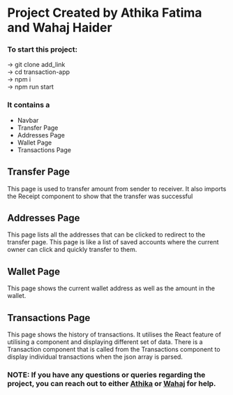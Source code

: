 # Project Created by Athika Fatima and Wahaj Haider

### To start this project: <br />
-> git clone add_link<br />
-> cd transaction-app<br />
-> npm i<br />
-> npm run start<br />

### It contains a

<ul>
<li>Navbar</li>
<li>Transfer Page</li>
<li>Addresses Page</li>
<li>Wallet Page</li>
<li>Transactions Page</li>
</ul>

<h2>Transfer Page</h2>
<p>This page is used to transfer amount from sender to receiver. It also imports the Receipt component to show that the transfer was successful</p>

<h2>Addresses Page</h2>
<p>This page lists all the addresses that can be clicked to redirect to the transfer page. This page is like a list of saved accounts where the current owner can click and quickly transfer to them.</p>

<h2>Wallet Page</h2>
<p>This page shows the current wallet address as well as the amount in the wallet.</p>

<h2>Transactions Page</h2>
<p>This page shows the history of transactions. It utilises the React feature of utilising a component and displaying different set of data. There is a Transaction component that is called from the Transactions component to display individual transactions when the json array is parsed.</p>

<h3>NOTE: If you have any questions or queries regarding the project, you can reach out to either <a href="https://www.linkedin.com/in/athika-fatima/">Athika</a> or <a href="https://www.linkedin.com/in/syed-wahaj-haider-2785a0184/">Wahaj</a> for help.</h3>
